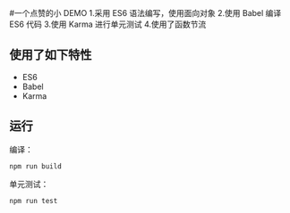 #一个点赞的小 DEMO
1.采用 ES6 语法编写，使用面向对象
2.使用 Babel 编译 ES6 代码
3.使用 Karma 进行单元测试
4.使用了函数节流

## 使用了如下特性
- ES6
- Babel
- Karma
## 运行
编译：
```
npm run build
```
单元测试：
```
npm run test
```